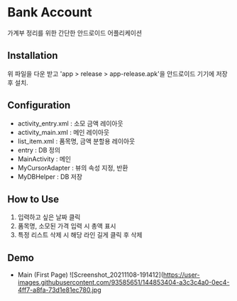 # Bank Account

가계부 정리를 위한 간단한 안드로이드 어플리케이션


## Installation

위 파일을 다운 받고 'app > release > app-release.apk'을 안드로이드 기기에 저장 후 설치.


## Configuration

- activity_entry.xml : 소모 금액 레이아웃
- activity_main.xml : 메인 레이아웃
- list_item.xml : 품목명, 금액 분할용 레이아웃
- entry : DB 정의
- MainActivity : 메인
- MyCursorAdapter : 뷰의 속성 지정, 반환
- MyDBHelper : DB 저장


##  How to Use

1. 입력하고 싶은 날짜 클릭
2. 품목명, 소모된 가격 입력 시 총액 표시
3. 특정 리스트 삭제 시 해당 라인 길게 클릭 후 삭제


## Demo

- Main (First Page)
![Screenshot_20211108-191412](https://user-images.githubusercontent.com/93585651/144853404-a3c3c4a0-0ec4-4ff7-a8fa-73d1e81ec780.jpg
